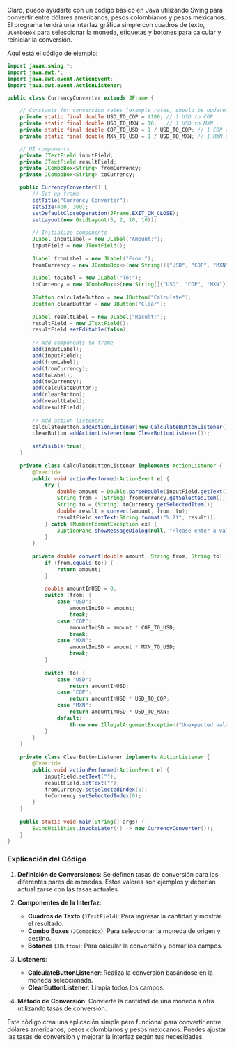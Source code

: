 Claro, puedo ayudarte con un código básico en Java utilizando Swing para convertir entre dólares americanos, pesos colombianos y pesos mexicanos. El programa tendrá una interfaz gráfica simple con cuadros de texto, `JComboBox` para seleccionar la moneda, etiquetas y botones para calcular y reiniciar la conversión.

Aquí está el código de ejemplo:

```java
import javax.swing.*;
import java.awt.*;
import java.awt.event.ActionEvent;
import java.awt.event.ActionListener;

public class CurrencyConverter extends JFrame {

    // Constants for conversion rates (example rates, should be updated with current values)
    private static final double USD_TO_COP = 4100; // 1 USD to COP
    private static final double USD_TO_MXN = 18;   // 1 USD to MXN
    private static final double COP_TO_USD = 1 / USD_TO_COP; // 1 COP to USD
    private static final double MXN_TO_USD = 1 / USD_TO_MXN; // 1 MXN to USD

    // UI components
    private JTextField inputField;
    private JTextField resultField;
    private JComboBox<String> fromCurrency;
    private JComboBox<String> toCurrency;

    public CurrencyConverter() {
        // Set up frame
        setTitle("Currency Converter");
        setSize(400, 300);
        setDefaultCloseOperation(JFrame.EXIT_ON_CLOSE);
        setLayout(new GridLayout(5, 2, 10, 10));
        
        // Initialize components
        JLabel inputLabel = new JLabel("Amount:");
        inputField = new JTextField();
        
        JLabel fromLabel = new JLabel("From:");
        fromCurrency = new JComboBox<>(new String[]{"USD", "COP", "MXN"});
        
        JLabel toLabel = new JLabel("To:");
        toCurrency = new JComboBox<>(new String[]{"USD", "COP", "MXN"});
        
        JButton calculateButton = new JButton("Calculate");
        JButton clearButton = new JButton("Clear");
        
        JLabel resultLabel = new JLabel("Result:");
        resultField = new JTextField();
        resultField.setEditable(false);
        
        // Add components to frame
        add(inputLabel);
        add(inputField);
        add(fromLabel);
        add(fromCurrency);
        add(toLabel);
        add(toCurrency);
        add(calculateButton);
        add(clearButton);
        add(resultLabel);
        add(resultField);
        
        // Add action listeners
        calculateButton.addActionListener(new CalculateButtonListener());
        clearButton.addActionListener(new ClearButtonListener());
        
        setVisible(true);
    }
    
    private class CalculateButtonListener implements ActionListener {
        @Override
        public void actionPerformed(ActionEvent e) {
            try {
                double amount = Double.parseDouble(inputField.getText());
                String from = (String) fromCurrency.getSelectedItem();
                String to = (String) toCurrency.getSelectedItem();
                double result = convert(amount, from, to);
                resultField.setText(String.format("%.2f", result));
            } catch (NumberFormatException ex) {
                JOptionPane.showMessageDialog(null, "Please enter a valid number.");
            }
        }
        
        private double convert(double amount, String from, String to) {
            if (from.equals(to)) {
                return amount;
            }
            
            double amountInUSD = 0;
            switch (from) {
                case "USD":
                    amountInUSD = amount;
                    break;
                case "COP":
                    amountInUSD = amount * COP_TO_USD;
                    break;
                case "MXN":
                    amountInUSD = amount * MXN_TO_USD;
                    break;
            }
            
            switch (to) {
                case "USD":
                    return amountInUSD;
                case "COP":
                    return amountInUSD * USD_TO_COP;
                case "MXN":
                    return amountInUSD * USD_TO_MXN;
                default:
                    throw new IllegalArgumentException("Unexpected value: " + to);
            }
        }
    }
    
    private class ClearButtonListener implements ActionListener {
        @Override
        public void actionPerformed(ActionEvent e) {
            inputField.setText("");
            resultField.setText("");
            fromCurrency.setSelectedIndex(0);
            toCurrency.setSelectedIndex(0);
        }
    }
    
    public static void main(String[] args) {
        SwingUtilities.invokeLater(() -> new CurrencyConverter());
    }
}
```

### Explicación del Código

1. **Definición de Conversiones**: Se definen tasas de conversión para los diferentes pares de monedas. Estos valores son ejemplos y deberían actualizarse con las tasas actuales.

2. **Componentes de la Interfaz**:
   - **Cuadros de Texto** (`JTextField`): Para ingresar la cantidad y mostrar el resultado.
   - **Combo Boxes** (`JComboBox`): Para seleccionar la moneda de origen y destino.
   - **Botones** (`JButton`): Para calcular la conversión y borrar los campos.

3. **Listeners**:
   - **CalculateButtonListener**: Realiza la conversión basándose en la moneda seleccionada.
   - **ClearButtonListener**: Limpia todos los campos.

4. **Método de Conversión**: Convierte la cantidad de una moneda a otra utilizando tasas de conversión.

Este código crea una aplicación simple pero funcional para convertir entre dólares americanos, pesos colombianos y pesos mexicanos. Puedes ajustar las tasas de conversión y mejorar la interfaz según tus necesidades.
